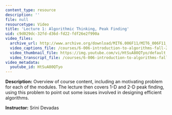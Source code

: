 ```yaml
---
content_type: resource
description: ''
file: null
resourcetype: Video
title: 'Lecture 1: Algorithmic Thinking, Peak Finding'
uid: c9d029dc-32fd-d36d-fd22-fdf26e2f990a
video_files:
  archive_url: http://www.archive.org/download/MIT6.006F11/MIT6_006F11_lec01_300k.mp4
  video_captions_file: /courses/6-006-introduction-to-algorithms-fall-2011/f219ea40335d59aca990a5e0d99cdc6d_HtSuA80QTyo.vtt
  video_thumbnail_file: https://img.youtube.com/vi/HtSuA80QTyo/default.jpg
  video_transcript_file: /courses/6-006-introduction-to-algorithms-fall-2011/e0e15581a79266c52032ca8bb7733c5d_HtSuA80QTyo.pdf
video_metadata:
  youtube_id: HtSuA80QTyo
---
```


**Description:** Overview of course content, including an motivating problem for each of the modules. The lecture then covers 1-D and 2-D peak finding, using this problem to point out some issues involved in designing efficient algorithms.

**Instructor:** Srini Devadas